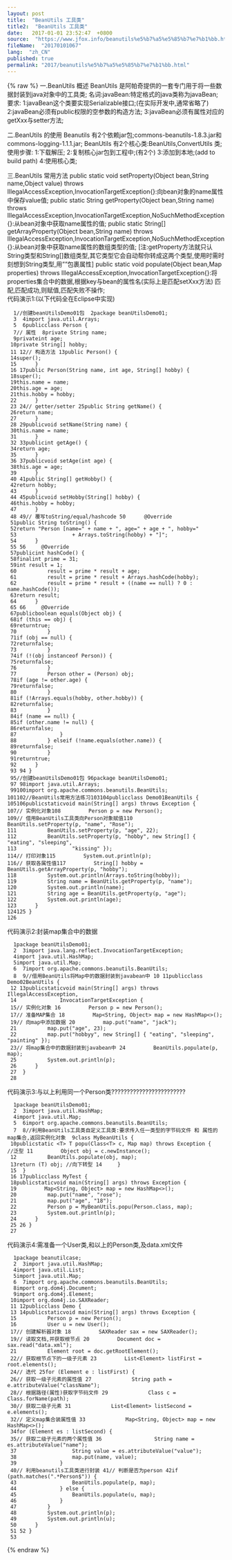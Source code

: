 ```yaml
---
layout: post
title:  "BeanUtils 工具类"
title2:  "BeanUtils 工具类"
date:   2017-01-01 23:52:47  +0800
source:  "https://www.jfox.info/beanutils%e5%b7%a5%e5%85%b7%e7%b1%bb.html"
fileName:  "20170101067"
lang:  "zh_CN"
published: true
permalink: "2017/beanutils%e5%b7%a5%e5%85%b7%e7%b1%bb.html"
---
```

{% raw %}
一.BeanUtils 概述
BeanUtils 是阿帕奇提供的一套专门用于将一些数据封装到java对象中的工具类;
名词:javaBean:特定格式的java类称为javaBean;
要求:
1:javaBean这个类要实现Serializable接口;(在实际开发中,通常省略了)
2:javaBean必须有public权限的空参数的构造方法;
3:javaBean必须有属性对应的getXxx与setter方法;

二.BeanUtils 的使用
Beanutils 有2个依赖jar包;commons-beanutils-1.8.3.jar和commons-logging-1.1.1.jar;
BeanUtils 有2个核心类:BeanUtils,ConvertUtils 类;
使用步骤:
1:下载解压;
2:复制核心jar包到工程中;(有2个)
3:添加到本地;(add to build path)
4:使用核心类;

三.BeanUtils 常用方法
public static void setProperty(Object bean,String name,Object value)
throws IllegalAccessException,InvocationTargetException{}:向bean对象的name属性中保存value值;
public static String getProperty(Object bean,String name)
throws IllegalAccessException,InvocationTargetException,NoSuchMethodException{}:从bean对象中获取name属性的值;
public static String[] getArrayProperty(Object bean,String name)
throws IllegalAccessException,InvocationTargetException,NoSuchMethodException{}:从bean对象中获取name属性的数组类型的值;
[注:getProperty方法就只认String类型和String[]数组类型,其它类型它会自动帮你转成这两个类型,使用时需时刻想到String类型,用””包裹属性]
public static void populate(Object bean,Map properties)
throws IllegalAccessException,InvocationTargetException{}:将properties集合中的数据,根据key与bean的属性名(实际上是匹配setXxx方法)    匹配,匹配成功,则赋值,匹配失败不操作;                                                    
代码演示1:(以下代码全在Eclipse中实现)

      1//创建beanUtilsDemo01包  2package beanUtilsDemo01;
      3  4import java.util.Arrays;
      5  6publicclass Person {
      7// 属性  8private String name;
      9privateint age;
     10private String[] hobby;
     11 12// 构造方法 13public Person() {
     14super();
     15      }
     16 17public Person(String name, int age, String[] hobby) {
     18super();
     19this.name = name;
     20this.age = age;
     21this.hobby = hobby;
     22      }
     23 24// getter/setter 25public String getName() {
     26return name;
     27      }
     28 29publicvoid setName(String name) {
     30this.name = name;
     31      }
     32 33publicint getAge() {
     34return age;
     35      }
     36 37publicvoid setAge(int age) {
     38this.age = age;
     39      }
     40 41public String[] getHobby() {
     42return hobby;
     43      }
     44 45publicvoid setHobby(String[] hobby) {
     46this.hobby = hobby;
     47      }
     48 49// 覆写toString/equal/hashcode 50      @Override
     51public String toString() {
     52return "Person [name=" + name + ", age=" + age + ", hobby="
     53                  + Arrays.toString(hobby) + "]";
     54      }
     55 56     @Override
     57publicint hashCode() {
     58finalint prime = 31;
     59int result = 1;
     60          result = prime * result + age;
     61          result = prime * result + Arrays.hashCode(hobby);
     62          result = prime * result + ((name == null) ? 0 : name.hashCode());
     63return result;
     64      }
     65 66     @Override
     67publicboolean equals(Object obj) {
     68if (this == obj) {
     69returntrue;
     70          }
     71if (obj == null) {
     72returnfalse;
     73          }
     74if (!(obj instanceof Person)) {
     75returnfalse;
     76          }
     77          Person other = (Person) obj;
     78if (age != other.age) {
     79returnfalse;
     80          }
     81if (!Arrays.equals(hobby, other.hobby)) {
     82returnfalse;
     83          }
     84if (name == null) {
     85if (other.name != null) {
     86returnfalse;
     87              }
     88          } elseif (!name.equals(other.name)) {
     89returnfalse;
     90          }
     91returntrue;
     92      }
     93 94 }
     95//创建beanUtilsDemo01包 96package beanUtilsDemo01;
     97 98import java.util.Arrays;
     99100import org.apache.commons.beanutils.BeanUtils;
    101102//BeanUtils常用方法练习103104publicclass Demo01BeanUtils {
    105106publicstaticvoid main(String[] args) throws Exception {
    107// 实例化对象108         Person p = new Person();
    109// 借用BeanUtils工具类向Person对象赋值110         BeanUtils.setProperty(p, "name", "Rose");
    111          BeanUtils.setProperty(p, "age", 22);
    112          BeanUtils.setProperty(p, "hobby", new String[] { "eating", "sleeping",
    113                  "kissing" });
    114// 打印对象115         System.out.println(p);
    116// 获取各属性值117         String[] hobby = BeanUtils.getArrayProperty(p, "hobby");
    118          System.out.println(Arrays.toString(hobby));
    119          String name = BeanUtils.getProperty(p, "name");
    120          System.out.println(name);
    121          String age = BeanUtils.getProperty(p, "age");
    122          System.out.println(age);
    123      }
    124125 }
    126

代码演示2:封装map集合中的数据

      1package beanUtilsDemo01;
      2  3import java.lang.reflect.InvocationTargetException;
      4import java.util.HashMap;
      5import java.util.Map;
      6  7import org.apache.commons.beanutils.BeanUtils;
      8  9//借用BeanUtils将Map中的数据封装到javabean中 10 11publicclass Demo02BeanUtils {
     12 13publicstaticvoid main(String[] args) throws IllegalAccessException,
     14              InvocationTargetException {
     15// 实例化对象 16         Person p = new Person();
     17// 准备MAP集合 18         Map<String, Object> map = new HashMap<>();
     19// 向map中添加数据 20         map.put("name", "jack");
     21          map.put("age", 23);
     22          map.put("hobbyy", new String[] { "eating", "sleeping", "painting" });
     23// 将map集合中的数据封装到javabean中 24         BeanUtils.populate(p, map);
     25          System.out.println(p);
     26      }
     27  }
     28

代码演示3:与以上利用同一个Person类????????????????????????

      1package beanUtilsDemo01;
      2  3import java.util.HashMap;
      4import java.util.Map;
      5  6import org.apache.commons.beanutils.BeanUtils;
      7  8//利用BeanUtils工具类自定义工具类:要求传入任一类型的字节码文件 和 属性的map集合,返回实例化对象  9class MyBeanUtils {
     10publicstatic <T> T popu(Class<T> c, Map map) throws Exception {    //泛型 11         Object obj = c.newInstance();
     12          BeanUtils.populate(obj, map);
     13return (T) obj; //向下转型 14     }
     15  }
     16 17publicclass MyTest {
     18publicstaticvoid main(String[] args) throws Exception {
     19         Map<String, Object> map = new HashMap<>();
     20          map.put("name", "rose");
     21          map.put("age", "18");
     22          Person p = MyBeanUtils.popu(Person.class, map);
     23          System.out.println(p);
     24      }
     25 26 }
     27

代码演示4:需准备一个User类,和以上的Person类,及data.xml文件

      1package beanutilcase;
      2  3import java.util.HashMap;
      4import java.util.List;
      5import java.util.Map;
      6  7import org.apache.commons.beanutils.BeanUtils;
      8import org.dom4j.Document;
      9import org.dom4j.Element;
     10import org.dom4j.io.SAXReader;
     11 12publicclass Demo {
     13 14publicstaticvoid main(String[] args) throws Exception {
     15          Person p = new Person();
     16          User u = new User();
     17// 创建解析器对象 18         SAXReader sax = new SAXReader();
     19// 读取文档,并获取根节点 20         Document doc = sax.read("data.xml");
     21          Element root = doc.getRootElement();
     22// 获取根节点下的一级子元素 23         List<Element> listFirst = root.elements();
     24// 迭代 25for (Element e : listFirst) {
     26// 获取一级子元素的属性值 27             String path = e.attributeValue("className");
     28// 根据路径(属性)获取字节码文件 29             Class c = Class.forName(path);
     30// 获取二级子元素 31             List<Element> listSecond = e.elements();
     32// 定义map集合装属性值 33             Map<String, Object> map = new HashMap<>();
     34for (Element es : listSecond) {
     35// 获取二级子元素的两个属性值 36                 String name = es.attributeValue("name");
     37                  String value = es.attributeValue("value");
     38                  map.put(name, value);
     39              }
     40// 利用beanutils工具类进行封装 41// 判断是否为person 42if (path.matches(".*Person$")) {
     43                  BeanUtils.populate(p, map);
     44              } else {
     45                  BeanUtils.populate(u, map);
     46              }
     47          }
     48          System.out.println(p);
     49          System.out.println(u);
     50      }
     51 52 }
     53
{% endraw %}
